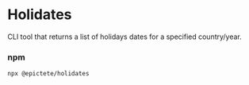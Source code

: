 # Holidates

CLI tool that returns a list of holidays dates for a specified country/year.

### npm

```
npx @epictete/holidates
```
